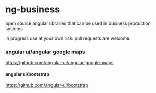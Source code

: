 # ng-business
open source angular libraries that can be used in business production systems

in progress
use at your own risk.
pull requests are welcome. 

### angular ui/angular google maps
https://github.com/angular-ui/angular-google-maps

#### angular ui/bootstrap
https://github.com/angular-ui/bootstrap
